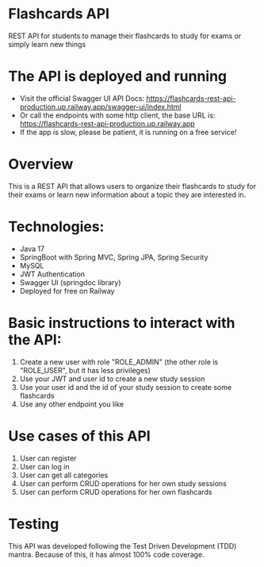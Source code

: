 # Flashcards API
REST API for students to manage their flashcards to study for exams or simply learn new things

# The API is deployed and running
- Visit the official Swagger UI API Docs: https://flashcards-rest-api-production.up.railway.app/swagger-ui/index.html
- Or call the endpoints with some http client, the base URL is: https://flashcards-rest-api-production.up.railway.app
- If the app is slow, please be patient, it is running on a free service!

# Overview 
This is a REST API that allows users to organize their flashcards to study for their exams or learn new information about a topic they are interested in.

# Technologies:
- Java 17
- SpringBoot with Spring MVC, Spring JPA, Spring Security  
- MySQL
- JWT Authentication
- Swagger UI (springdoc library)
- Deployed for free on Railway

# Basic instructions to interact with the API:
1) Create a new user with role "ROLE_ADMIN" (the other role is "ROLE_USER", but it has less privileges)
2) Use your JWT and user id to create a new study session
3) Use your user id and the id of your study session to create some flashcards
4) Use any other endpoint you like

# Use cases of this API
1) User can register
2) User can log in
3) User can get all categories
4) User can perform CRUD operations for her own study sessions
5) User can perform CRUD operations for her own flashcards

# Testing 
This API was developed following the Test Driven Development (TDD) mantra. Because of this, it has almost 100% code coverage. 
